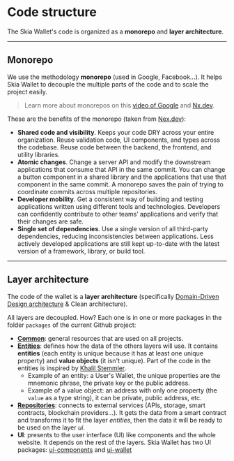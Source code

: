 # Code structure

The Skia Wallet's code is organized as a **monorepo** and **layer architecture**.

---

## Monorepo

We use the methodology **monorepo** (used in Google, Facebook...). It helps Skia Wallet to decouple the multiple parts of the code and to scale the project easily.

> Learn more about monorepos on this [video of Google](https://youtu.be/W71BTkUbdqE) and [Nx.dev](https://nx.dev/guides/why-monorepos).

These are the benefits of the monorepo (taken from [Nex.dev](https://nx.dev/guides/why-monorepos)):

- **Shared code and visibility**. Keeps your code DRY across your entire organization. Reuse validation code, UI components, and types across the codebase. Reuse code between the backend, the frontend, and utility libraries.
- **Atomic changes**. Change a server API and modify the downstream applications that consume that API in the same commit. You can change a button component in a shared library and the applications that use that component in the same commit. A monorepo saves the pain of trying to coordinate commits across multiple repositories.
- **Developer mobility**. Get a consistent way of building and testing applications written using different tools and technologies. Developers can confidently contribute to other teams’ applications and verify that their changes are safe.
- **Single set of dependencies**. Use a single version of all third-party dependencies, reducing inconsistencies between applications. Less actively developed applications are still kept up-to-date with the latest version of a framework, library, or build tool.

---

## Layer architecture

The code of the wallet is a **layer architecture** (specifically [Domain-Driven Design architecture](https://en.wikipedia.org/wiki/Domain-driven_design) & Clean architecture).

All layers are decoupled. How? Each one is in one or more packages in the folder `packages` of the current Github project:

- [**Common**](https://github.com/Future-Wallet/skia-wallet/tree/main/packages/common): general resources that are used on all projects.
- [**Entities**](https://github.com/Future-Wallet/skia-wallet/tree/main/packages/entities): defines how the data of the others layers will use. It contains **entities** (each entity is unique because it has at least one unique property) and **value objects** (it isn't unique). Part of the code in the entities is inspired by [Khalil Stemmler](https://khalilstemmler.com/).
  - Example of an entity: a User's Wallet, the unique properties are the mnemonic phrase, the private key or the public address.
  - Example of a value object: an address with only one property (the `value` as a type string), it can be private, public address, etc.
- [**Repositories**](https://github.com/Future-Wallet/skia-wallet/tree/main/packages/repositories): connects to external services (APIs, storage, smart contracts, blockchain providers...). It gets the data from a smart contract and transforms it to fit the layer _entities_, then the data it will be ready to be used on the layer _ui_.
- **UI**: presents to the user interface (UI) like components and the whole website. It depends on the rest of the layers. Skia Wallet has two UI packages: [ui-components](https://github.com/Future-Wallet/skia-wallet/tree/main/packages/ui-components) and [ui-wallet](https://github.com/Future-Wallet/skia-wallet/tree/main/packages/ui-wallet)
